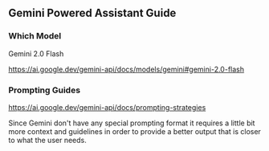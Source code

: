 ## Gemini Powered Assistant Guide

### Which Model

Gemini 2.0 Flash

https://ai.google.dev/gemini-api/docs/models/gemini#gemini-2.0-flash

### Prompting Guides

https://ai.google.dev/gemini-api/docs/prompting-strategies

Since Gemini don't have any special prompting format it requires a little bit more context and guidelines in order to provide a better output that is closer to what the user needs.
